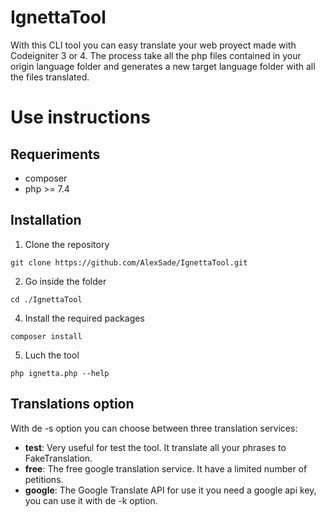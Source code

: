 # IgnettaTool
With this CLI tool you can easy translate your web proyect made with Codeigniter 3 or 4.
The process take all the php files contained in your origin language folder and generates a new target language folder with all the files translated.
# Use instructions
## Requeriments
- composer
- php >= 7.4
## Installation
1. Clone the repository
~~~
git clone https://github.com/AlexSade/IgnettaTool.git
~~~
2. Go inside the folder
~~~
cd ./IgnettaTool
~~~
4. Install the required packages
~~~
composer install
~~~
5. Luch the tool
~~~
php ignetta.php --help
~~~
## Translations option
With de -s option you can choose between three translation services:
- **test**: Very useful for test the tool. It translate all your phrases to FakeTranslation.
- **free**: The free google translation service. It have a limited number of petitions.
- **google**: The Google Translate API for use it you need a google api key, you can use it with de -k option.
